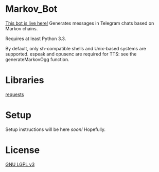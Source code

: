 # Markov_Bot
[This bot is live here!](https://t.me/mark0v_bot)
Generates messages in Telegram chats based on Markov chains.

Requires at least Python 3.3.

By default, only sh-compatible shells and Unix-based systems are supported. espeak and opusenc are required for TTS: see the generateMarkovOgg function.

# Libraries
[requests](https://pypi.python.org/pypi/requests)

# Setup
Setup instructions will be here _soon!_ Hopefully.

# License
[GNU LGPL v3](https://github.com/plusreed/Markov_Bot/blob/master/LICENSE)